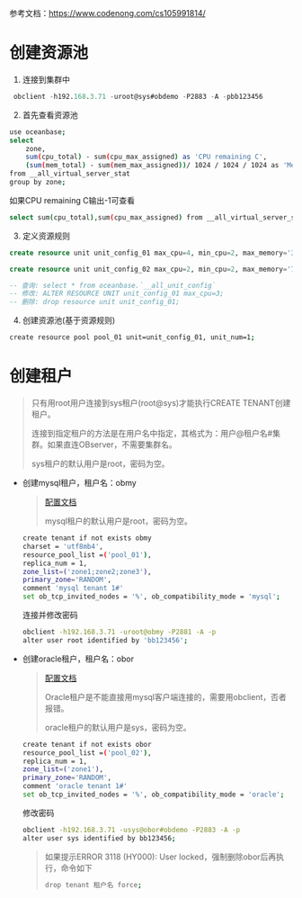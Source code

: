 参考文档：https://www.codenong.com/cs105991814/

# 创建资源池

1. 连接到集群中

```sql
 obclient -h192.168.3.71 -uroot@sys#obdemo -P2883 -A -pbb123456
```

2. 首先查看资源池

```bash
use oceanbase;
select
    zone,
    sum(cpu_total) - sum(cpu_max_assigned) as 'CPU remaining C',
    (sum(mem_total) - sum(mem_max_assigned))/ 1024 / 1024 / 1024 as 'Memory remaining G'
from __all_virtual_server_stat
group by zone;
```

如果CPU remaining C输出-1可查看

```bash
select sum(cpu_total),sum(cpu_max_assigned) from __all_virtual_server_stat;
```

3. 定义资源规则

```sql
create resource unit unit_config_01 max_cpu=4, min_cpu=2, max_memory='3G', min_memory='3G', max_iops=10000, min_iops=6000, max_session_num=5000, max_disk_size='50G';

create resource unit unit_config_02 max_cpu=2, min_cpu=2, max_memory='7G', min_memory='7G', max_iops=10000, min_iops=6000, max_session_num=5000, max_disk_size='60G';

-- 查询: select * from oceanbase.`__all_unit_config`
-- 修改: ALTER RESOURCE UNIT unit_config_01 max_cpu=3;
-- 删除: drop resource unit unit_config_01;

```

4. 创建资源池(基于资源规则)

```bash
create resource pool pool_01 unit=unit_config_01, unit_num=1;
```

# 创建租户

>  只有用root用户连接到sys租户(root@sys)才能执行CREATE TENANT创建租户。
>
> 连接到指定租户的方法是在用户名中指定，其格式为：用户@租户名#集群。如果直连OBserver，不需要集群名。
>
> sys租户的默认用户是root，密码为空。

- 创建mysql租户，租户名：obmy

  > [配置文档](https://www.modb.pro/db/29021)
  >
  > mysql租户的默认用户是root，密码为空。

  ```bash
  create tenant if not exists obmy 
  charset = 'utf8mb4',
  resource_pool_list =('pool_01'),
  replica_num = 1,
  zone_list=('zone1;zone2;zone3'),
  primary_zone='RANDOM',
  comment 'mysql tenant 1#' 
  set ob_tcp_invited_nodes = '%', ob_compatibility_mode = 'mysql';
  ```

  连接并修改密码

  ```bash
  obclient -h192.168.3.71 -uroot@obmy -P2881 -A -p
  alter user root identified by 'bb123456';
  ```

- 创建oracle租户，租户名：obor

  >[配置文档](https://www.modb.pro/db/29022)
  >
  >Oracle租户是不能直接用mysql客户端连接的，需要用obclient，否者报错。
  >
  >oracle租户的默认用户是sys，密码为空。
  
  ```bash
  create tenant if not exists obor 
  resource_pool_list =('pool_02'),
  replica_num = 1,
  zone_list=('zone1'),
  primary_zone='RANDOM',
  comment 'oracle tenant 1#' 
  set ob_tcp_invited_nodes = '%', ob_compatibility_mode = 'oracle';
  ```

  修改密码
  
  ```bash
  obclient -h192.168.3.71 -usys@obor#obdemo -P2883 -A -p
  alter user sys identified by bb123456;
  ```
  
  > 如果提示ERROR 3118 (HY000): User locked，强制删除obor后再执行，命令如下
  >
  > ```bash
  > drop tenant 租户名 force;
  > ```